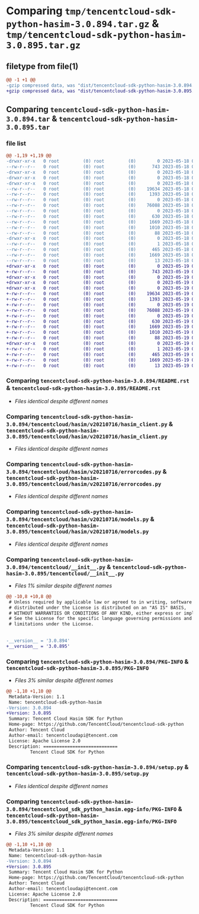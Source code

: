 # Comparing `tmp/tencentcloud-sdk-python-hasim-3.0.894.tar.gz` & `tmp/tencentcloud-sdk-python-hasim-3.0.895.tar.gz`

## filetype from file(1)

```diff
@@ -1 +1 @@
-gzip compressed data, was "dist/tencentcloud-sdk-python-hasim-3.0.894.tar", last modified: Thu May 18 00:27:27 2023, max compression
+gzip compressed data, was "dist/tencentcloud-sdk-python-hasim-3.0.895.tar", last modified: Fri May 19 02:52:15 2023, max compression
```

## Comparing `tencentcloud-sdk-python-hasim-3.0.894.tar` & `tencentcloud-sdk-python-hasim-3.0.895.tar`

### file list

```diff
@@ -1,19 +1,19 @@
-drwxr-xr-x   0 root         (0) root         (0)        0 2023-05-18 00:27:27.000000 tencentcloud-sdk-python-hasim-3.0.894/
--rw-r--r--   0 root         (0) root         (0)      743 2023-05-18 00:27:27.000000 tencentcloud-sdk-python-hasim-3.0.894/README.rst
-drwxr-xr-x   0 root         (0) root         (0)        0 2023-05-18 00:27:27.000000 tencentcloud-sdk-python-hasim-3.0.894/tencentcloud/
-drwxr-xr-x   0 root         (0) root         (0)        0 2023-05-18 00:27:27.000000 tencentcloud-sdk-python-hasim-3.0.894/tencentcloud/hasim/
-drwxr-xr-x   0 root         (0) root         (0)        0 2023-05-18 00:27:27.000000 tencentcloud-sdk-python-hasim-3.0.894/tencentcloud/hasim/v20210716/
--rw-r--r--   0 root         (0) root         (0)    19634 2023-05-18 00:27:27.000000 tencentcloud-sdk-python-hasim-3.0.894/tencentcloud/hasim/v20210716/hasim_client.py
--rw-r--r--   0 root         (0) root         (0)     1393 2023-05-18 00:27:27.000000 tencentcloud-sdk-python-hasim-3.0.894/tencentcloud/hasim/v20210716/errorcodes.py
--rw-r--r--   0 root         (0) root         (0)        0 2023-05-18 00:27:27.000000 tencentcloud-sdk-python-hasim-3.0.894/tencentcloud/hasim/v20210716/__init__.py
--rw-r--r--   0 root         (0) root         (0)    76088 2023-05-18 00:27:27.000000 tencentcloud-sdk-python-hasim-3.0.894/tencentcloud/hasim/v20210716/models.py
--rw-r--r--   0 root         (0) root         (0)        0 2023-05-18 00:27:27.000000 tencentcloud-sdk-python-hasim-3.0.894/tencentcloud/hasim/__init__.py
--rw-r--r--   0 root         (0) root         (0)      630 2023-05-18 00:27:27.000000 tencentcloud-sdk-python-hasim-3.0.894/tencentcloud/__init__.py
--rw-r--r--   0 root         (0) root         (0)     1669 2023-05-18 00:27:27.000000 tencentcloud-sdk-python-hasim-3.0.894/PKG-INFO
--rw-r--r--   0 root         (0) root         (0)     1010 2023-05-18 00:27:27.000000 tencentcloud-sdk-python-hasim-3.0.894/setup.py
--rw-r--r--   0 root         (0) root         (0)       88 2023-05-18 00:27:27.000000 tencentcloud-sdk-python-hasim-3.0.894/setup.cfg
-drwxr-xr-x   0 root         (0) root         (0)        0 2023-05-18 00:27:27.000000 tencentcloud-sdk-python-hasim-3.0.894/tencentcloud_sdk_python_hasim.egg-info/
--rw-r--r--   0 root         (0) root         (0)        1 2023-05-18 00:27:27.000000 tencentcloud-sdk-python-hasim-3.0.894/tencentcloud_sdk_python_hasim.egg-info/dependency_links.txt
--rw-r--r--   0 root         (0) root         (0)      465 2023-05-18 00:27:27.000000 tencentcloud-sdk-python-hasim-3.0.894/tencentcloud_sdk_python_hasim.egg-info/SOURCES.txt
--rw-r--r--   0 root         (0) root         (0)     1669 2023-05-18 00:27:27.000000 tencentcloud-sdk-python-hasim-3.0.894/tencentcloud_sdk_python_hasim.egg-info/PKG-INFO
--rw-r--r--   0 root         (0) root         (0)       13 2023-05-18 00:27:27.000000 tencentcloud-sdk-python-hasim-3.0.894/tencentcloud_sdk_python_hasim.egg-info/top_level.txt
+drwxr-xr-x   0 root         (0) root         (0)        0 2023-05-19 02:52:15.000000 tencentcloud-sdk-python-hasim-3.0.895/
+-rw-r--r--   0 root         (0) root         (0)      743 2023-05-19 02:52:15.000000 tencentcloud-sdk-python-hasim-3.0.895/README.rst
+drwxr-xr-x   0 root         (0) root         (0)        0 2023-05-19 02:52:15.000000 tencentcloud-sdk-python-hasim-3.0.895/tencentcloud/
+drwxr-xr-x   0 root         (0) root         (0)        0 2023-05-19 02:52:15.000000 tencentcloud-sdk-python-hasim-3.0.895/tencentcloud/hasim/
+drwxr-xr-x   0 root         (0) root         (0)        0 2023-05-19 02:52:15.000000 tencentcloud-sdk-python-hasim-3.0.895/tencentcloud/hasim/v20210716/
+-rw-r--r--   0 root         (0) root         (0)    19634 2023-05-19 02:52:15.000000 tencentcloud-sdk-python-hasim-3.0.895/tencentcloud/hasim/v20210716/hasim_client.py
+-rw-r--r--   0 root         (0) root         (0)     1393 2023-05-19 02:52:15.000000 tencentcloud-sdk-python-hasim-3.0.895/tencentcloud/hasim/v20210716/errorcodes.py
+-rw-r--r--   0 root         (0) root         (0)        0 2023-05-19 02:52:15.000000 tencentcloud-sdk-python-hasim-3.0.895/tencentcloud/hasim/v20210716/__init__.py
+-rw-r--r--   0 root         (0) root         (0)    76088 2023-05-19 02:52:15.000000 tencentcloud-sdk-python-hasim-3.0.895/tencentcloud/hasim/v20210716/models.py
+-rw-r--r--   0 root         (0) root         (0)        0 2023-05-19 02:52:15.000000 tencentcloud-sdk-python-hasim-3.0.895/tencentcloud/hasim/__init__.py
+-rw-r--r--   0 root         (0) root         (0)      630 2023-05-19 02:52:15.000000 tencentcloud-sdk-python-hasim-3.0.895/tencentcloud/__init__.py
+-rw-r--r--   0 root         (0) root         (0)     1669 2023-05-19 02:52:15.000000 tencentcloud-sdk-python-hasim-3.0.895/PKG-INFO
+-rw-r--r--   0 root         (0) root         (0)     1010 2023-05-19 02:52:15.000000 tencentcloud-sdk-python-hasim-3.0.895/setup.py
+-rw-r--r--   0 root         (0) root         (0)       88 2023-05-19 02:52:15.000000 tencentcloud-sdk-python-hasim-3.0.895/setup.cfg
+drwxr-xr-x   0 root         (0) root         (0)        0 2023-05-19 02:52:15.000000 tencentcloud-sdk-python-hasim-3.0.895/tencentcloud_sdk_python_hasim.egg-info/
+-rw-r--r--   0 root         (0) root         (0)        1 2023-05-19 02:52:15.000000 tencentcloud-sdk-python-hasim-3.0.895/tencentcloud_sdk_python_hasim.egg-info/dependency_links.txt
+-rw-r--r--   0 root         (0) root         (0)      465 2023-05-19 02:52:15.000000 tencentcloud-sdk-python-hasim-3.0.895/tencentcloud_sdk_python_hasim.egg-info/SOURCES.txt
+-rw-r--r--   0 root         (0) root         (0)     1669 2023-05-19 02:52:15.000000 tencentcloud-sdk-python-hasim-3.0.895/tencentcloud_sdk_python_hasim.egg-info/PKG-INFO
+-rw-r--r--   0 root         (0) root         (0)       13 2023-05-19 02:52:15.000000 tencentcloud-sdk-python-hasim-3.0.895/tencentcloud_sdk_python_hasim.egg-info/top_level.txt
```

### Comparing `tencentcloud-sdk-python-hasim-3.0.894/README.rst` & `tencentcloud-sdk-python-hasim-3.0.895/README.rst`

 * *Files identical despite different names*

### Comparing `tencentcloud-sdk-python-hasim-3.0.894/tencentcloud/hasim/v20210716/hasim_client.py` & `tencentcloud-sdk-python-hasim-3.0.895/tencentcloud/hasim/v20210716/hasim_client.py`

 * *Files identical despite different names*

### Comparing `tencentcloud-sdk-python-hasim-3.0.894/tencentcloud/hasim/v20210716/errorcodes.py` & `tencentcloud-sdk-python-hasim-3.0.895/tencentcloud/hasim/v20210716/errorcodes.py`

 * *Files identical despite different names*

### Comparing `tencentcloud-sdk-python-hasim-3.0.894/tencentcloud/hasim/v20210716/models.py` & `tencentcloud-sdk-python-hasim-3.0.895/tencentcloud/hasim/v20210716/models.py`

 * *Files identical despite different names*

### Comparing `tencentcloud-sdk-python-hasim-3.0.894/tencentcloud/__init__.py` & `tencentcloud-sdk-python-hasim-3.0.895/tencentcloud/__init__.py`

 * *Files 1% similar despite different names*

```diff
@@ -10,8 +10,8 @@
 # Unless required by applicable law or agreed to in writing, software
 # distributed under the License is distributed on an "AS IS" BASIS,
 # WITHOUT WARRANTIES OR CONDITIONS OF ANY KIND, either express or implied.
 # See the License for the specific language governing permissions and
 # limitations under the License.
 
 
-__version__ = '3.0.894'
+__version__ = '3.0.895'
```

### Comparing `tencentcloud-sdk-python-hasim-3.0.894/PKG-INFO` & `tencentcloud-sdk-python-hasim-3.0.895/PKG-INFO`

 * *Files 3% similar despite different names*

```diff
@@ -1,10 +1,10 @@
 Metadata-Version: 1.1
 Name: tencentcloud-sdk-python-hasim
-Version: 3.0.894
+Version: 3.0.895
 Summary: Tencent Cloud Hasim SDK for Python
 Home-page: https://github.com/TencentCloud/tencentcloud-sdk-python
 Author: Tencent Cloud
 Author-email: tencentcloudapi@tencent.com
 License: Apache License 2.0
 Description: ============================
         Tencent Cloud SDK for Python
```

### Comparing `tencentcloud-sdk-python-hasim-3.0.894/setup.py` & `tencentcloud-sdk-python-hasim-3.0.895/setup.py`

 * *Files identical despite different names*

### Comparing `tencentcloud-sdk-python-hasim-3.0.894/tencentcloud_sdk_python_hasim.egg-info/PKG-INFO` & `tencentcloud-sdk-python-hasim-3.0.895/tencentcloud_sdk_python_hasim.egg-info/PKG-INFO`

 * *Files 3% similar despite different names*

```diff
@@ -1,10 +1,10 @@
 Metadata-Version: 1.1
 Name: tencentcloud-sdk-python-hasim
-Version: 3.0.894
+Version: 3.0.895
 Summary: Tencent Cloud Hasim SDK for Python
 Home-page: https://github.com/TencentCloud/tencentcloud-sdk-python
 Author: Tencent Cloud
 Author-email: tencentcloudapi@tencent.com
 License: Apache License 2.0
 Description: ============================
         Tencent Cloud SDK for Python
```


